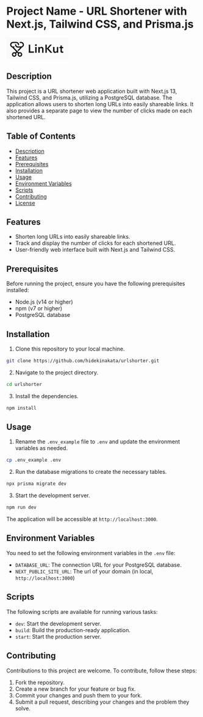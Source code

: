 # Project Name - URL Shortener with Next.js, Tailwind CSS, and Prisma.js

![Project Logo](https://github.com/hidekinakata/urlshorter/blob/master/projectlogo.png)

## Description

This project is a URL shortener web application built with Next.js 13, Tailwind CSS, and Prisma.js, utilizing a PostgreSQL database. The application allows users to shorten long URLs into easily shareable links. It also provides a separate page to view the number of clicks made on each shortened URL.

## Table of Contents

- [Description](#description)
- [Features](#features)
- [Prerequisites](#prerequisites)
- [Installation](#installation)
- [Usage](#usage)
- [Environment Variables](#environment-variables)
- [Scripts](#scripts)
- [Contributing](#contributing)
- [License](#license)

## Features

- Shorten long URLs into easily shareable links.
- Track and display the number of clicks for each shortened URL.
- User-friendly web interface built with Next.js and Tailwind CSS.

## Prerequisites

Before running the project, ensure you have the following prerequisites installed:

- Node.js (v14 or higher)
- npm (v7 or higher)
- PostgreSQL database

## Installation

1. Clone this repository to your local machine.

```bash
git clone https://github.com/hidekinakata/urlshorter.git
```

2. Navigate to the project directory.

```bash
cd urlshorter
```

3. Install the dependencies.

```bash
npm install
```

## Usage

1. Rename the `.env_example` file to `.env` and update the environment variables as needed.

```bash
cp .env_example .env
```

2. Run the database migrations to create the necessary tables.

```bash
npx prisma migrate dev
```

3. Start the development server.

```bash
npm run dev
```

The application will be accessible at `http://localhost:3000`.

## Environment Variables

You need to set the following environment variables in the `.env` file:

- `DATABASE_URL`: The connection URL for your PostgreSQL database.
- `NEXT_PUBLIC_SITE_URL`: The url of your domain (in local, `http://localhost:3000`)

## Scripts

The following scripts are available for running various tasks:

- `dev`: Start the development server.
- `build`: Build the production-ready application.
- `start`: Start the production server.

## Contributing

Contributions to this project are welcome. To contribute, follow these steps:

1. Fork the repository.
2. Create a new branch for your feature or bug fix.
3. Commit your changes and push them to your fork.
4. Submit a pull request, describing your changes and the problem they solve.
